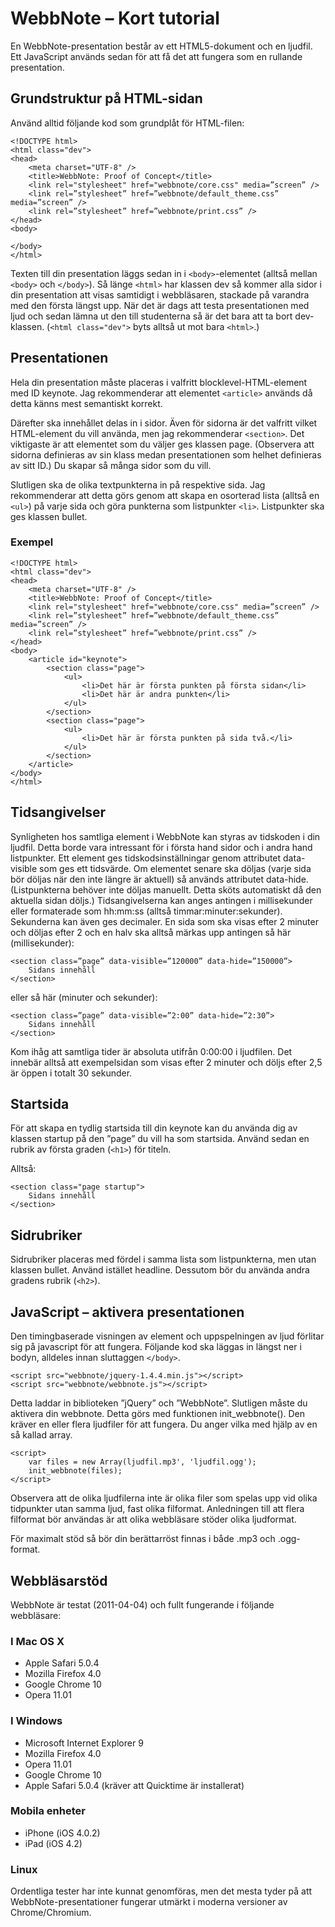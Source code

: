 WebbNote – Kort tutorial
==========

En WebbNote-presentation består av ett HTML5-dokument och en ljudfil. Ett JavaScript används sedan för att få det att fungera som en rullande presentation.

Grundstruktur på HTML-sidan
--------
Använd alltid följande kod som grundplåt för HTML-filen:

	<!DOCTYPE html>
	<html class="dev">
	<head>
		<meta charset="UTF-8" />
		<title>WebbNote: Proof of Concept</title>
		<link rel="stylesheet" href="webbnote/core.css" media=”screen” />
		<link rel=”stylesheet” href=”webbnote/default_theme.css” media=”screen” />
		<link rel=”stylesheet” href=”webbnote/print.css” />
	</head>
	<body>
	
	</body>
	</html>

Texten till din presentation läggs sedan in i `<body>`-elementet (alltså mellan `<body>` och `</body>`). Så länge `<html>` har klassen dev så kommer alla sidor i din presentation att visas samtidigt i webbläsaren, stackade på varandra med den första längst upp. När det är dags att testa presentationen med ljud och sedan lämna ut den till studenterna så är det bara att ta bort dev-klassen. (`<html class="dev">` byts alltså ut mot bara `<html>`.)

Presentationen
--------
Hela din presentation måste placeras i valfritt blocklevel-HTML-element med ID keynote. Jag rekommenderar att elementet `<article>` används då detta känns mest semantiskt korrekt.

Därefter ska innehållet delas in i sidor. Även för sidorna är det valfritt vilket HTML-element du vill använda, men jag rekommenderar `<section>`. Det viktigaste är att elementet som du väljer ges klassen page. (Observera att sidorna definieras av sin klass medan presentationen som helhet definieras av sitt ID.) Du skapar så många sidor som du vill.

Slutligen ska de olika textpunkterna in på respektive sida. Jag rekommenderar att detta görs genom att skapa en osorterad lista (alltså en `<ul>`) på varje sida och göra punkterna som listpunkter `<li>`. Listpunkter ska ges klassen bullet.

### Exempel
	<!DOCTYPE html>
	<html class="dev">
	<head>
		<meta charset="UTF-8" />
		<title>WebbNote: Proof of Concept</title>
		<link rel="stylesheet" href="webbnote/core.css" media=”screen” />
		<link rel=”stylesheet” href=”webbnote/default_theme.css” media=”screen” />
		<link rel=”stylesheet” href=”webbnote/print.css” />
	</head>
	<body>
		<article id="keynote">
			<section class="page">
				<ul>
					<li>Det här är första punkten på första sidan</li>
					<li>Det här är andra punkten</li>
				</ul>
			</section>
			<section class="page">
				<ul>
					<li>Det här är första punkten på sida två.</li>
				</ul>
			</section>
		</article>
	</body>
	</html>

Tidsangivelser
---------
Synligheten hos samtliga element i WebbNote kan styras av tidskoden i din ljudfil. Detta borde vara intressant för i första hand sidor och i andra hand listpunkter.
Ett element ges tidskodsinställningar genom attributet data-visible som ges ett tidsvärde. Om elementet senare ska döljas (varje sida bör döljas när den inte längre är aktuell) så används attributet data-hide. (Listpunkterna behöver inte döljas manuellt. Detta sköts automatiskt då den aktuella sidan döljs.)
Tidsangivelserna kan anges antingen i millisekunder eller formaterade som hh:mm:ss (alltså timmar:minuter:sekunder). Sekunderna kan även ges decimaler.
En sida som ska visas efter 2 minuter och döljas efter 2 och en halv ska alltså märkas upp antingen så här (millisekunder):

	<section class=”page” data-visible=”120000” data-hide=”150000”>
		Sidans innehåll
	</section>

eller så här (minuter och sekunder):

	<section class=”page” data-visible=”2:00” data-hide=”2:30”>
		Sidans innehåll
	</section>

Kom ihåg att samtliga tider är absoluta utifrån 0:00:00 i ljudfilen. Det innebär alltså att exempelsidan som visas efter 2 minuter och döljs efter 2,5 är öppen i totalt 30 sekunder.

Startsida
----------
För att skapa en tydlig startsida till din keynote kan du använda dig av klassen startup på den ”page” du vill ha som startsida. Använd sedan en rubrik av första graden (`<h1>`) för titeln.

Alltså:

	<section class="page startup">
		Sidans innehåll
	</section>

Sidrubriker
---------------
Sidrubriker placeras med fördel i samma lista som listpunkterna, men utan klassen bullet. Använd istället headline. Dessutom bör du använda andra gradens rubrik (`<h2>`).

JavaScript – aktivera presentationen
----------------------------------------------
Den timingbaserade visningen av element och uppspelningen av ljud förlitar sig på javascript för att fungera. Följande kod ska läggas in längst ner i bodyn, alldeles innan sluttaggen `</body>`.

	<script src="webbnote/jquery-1.4.4.min.js"></script>
	<script src="webbnote/webbnote.js"></script>

Detta laddar in biblioteken ”jQuery” och ”WebbNote”. Slutligen måste du aktivera din webbnote. Detta görs med funktionen init_webbnote(). Den kräver en eller flera ljudfiler för att fungera. Du anger vilka med hjälp av en så kallad array.

	<script>
		var files = new Array(ljudfil.mp3', 'ljudfil.ogg');
		init_webbnote(files);
	</script>

Observera att de olika ljudfilerna inte är olika filer som spelas upp vid olika tidpunkter utan samma ljud, fast olika filformat. Anledningen till att flera filformat bör användas är att olika webbläsare stöder olika ljudformat.

För maximalt stöd så bör din berättarröst finnas i både .mp3 och .ogg-format.

Webbläsarstöd
-------------------
WebbNote är testat (2011-04-04) och fullt fungerande i följande webbläsare:

### I Mac OS X
* Apple Safari 5.0.4
* Mozilla Firefox 4.0
* Google Chrome 10
* Opera 11.01

### I Windows
* Microsoft Internet Explorer 9
* Mozilla Firefox 4.0
* Opera 11.01
* Google Chrome 10
* Apple Safari 5.0.4 (kräver att Quicktime är installerat)

### Mobila enheter
* iPhone (iOS 4.0.2)
* iPad (iOS 4.2)

### Linux
Ordentliga tester har inte kunnat genomföras, men det mesta tyder på att WebbNote-presentationer fungerar utmärkt i moderna versioner av Chrome/Chromium.